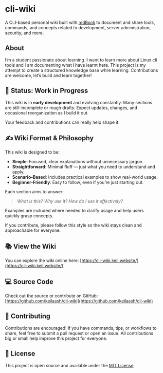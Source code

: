 # cli-wiki

A CLI-based personal wiki built with [mdBook](https://rust-lang.github.io/mdBook/) to document and share tools, commands, and concepts related to development, server administration, security, and more.

## About

I’m a student passionate about learning. I want to learn more about Linux cli tools and I am documenting what I have learnt here. This project is my attempt to create a structured knowledge base while learning. Contributions are welcome, let’s build and learn together!

## 🚧 Status: Work in Progress

This wiki is in **early development** and evolving constantly. Many sections are still incomplete or rough drafts. Expect updates, changes, and occasional reorganization as I build it out.

Your feedback and contributions can really help shape it.

## ✍️ Wiki Format & Philosophy

This wiki is designed to be:

- **Simple**: Focused, clear explanations without unnecessary jargon.
- **Straightforward**: Minimal fluff — just what you need to understand and apply.
- **Scenario-Based**: Includes practical examples to show real-world usage.
- **Beginner-Friendly**: Easy to follow, even if you're just starting out.

Each section aims to answer:
> *What is this? Why use it? How do I use it effectively?*

Examples are included where needed to clarify usage and help users quickly grasp concepts.

If you contribute, please follow this style so the wiki stays clean and approachable for everyone.

## 📚 View the Wiki

You can explore the wiki online here: [https://cli-wiki.keil.website/](https://cli-wiki.keil.website/)

## 💻 Source Code

Check out the source or contribute on GitHub: [https://github.com/keilaash/cli-wiki](https://github.com/keilaash/cli-wiki)

## 🤝 Contributing

Contributions are encouraged! If you have commands, tips, or workflows to share, feel free to submit a pull request or open an issue. All contributions big or small help improve this project for everyone.

## 📄 License

This project is open source and available under the [MIT License](LICENSE).
